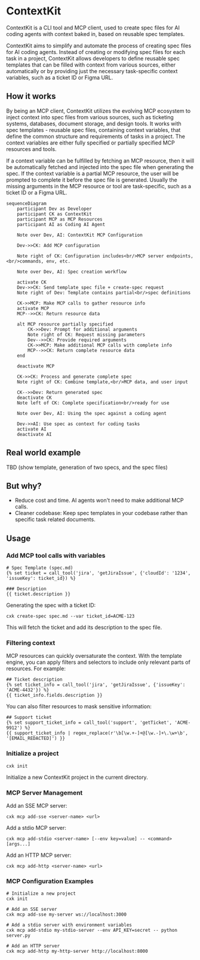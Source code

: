# ContextKit
ContextKit is a CLI tool and MCP client, used to create spec files for AI coding agents with context baked in, based on reusable spec templates.

ContextKit aims to simplify and automate the process of creating spec files for AI coding agents. Instead of creating or modifying spec files for each task in a project, ContextKit allows developers to define reusable spec templates that can be filled with context from various sources, either automatically or by providing just the necessary task-specific context variables, such as a ticket ID or Figma URL.

## How it works
By being an MCP client, ContextKit utilizes the evolving MCP ecosystem to inject context into spec files from various sources, such as ticketing systems, databases, document storage, and design tools. It works with spec templates - reusable spec files, containing context variables, that define the common structure and requirements of tasks in a project. The context variables are either fully specified or partially specified MCP resources and tools.

If a context variable can be fulfilled by fetching an MCP resource, then it will be automatically fetched and injected into the spec file when generating the spec. If the context variable is a partial MCP resource, the user will be prompted to complete it before the spec file is generated. Usually the missing arguments in the MCP resource or tool are task-specific, such as a ticket ID or a Figma URL.

```mermaid
sequenceDiagram
    participant Dev as Developer
    participant CK as ContextKit
    participant MCP as MCP Resources
    participant AI as Coding AI Agent

    Note over Dev, AI: ContextKit MCP Configuration

    Dev->>CK: Add MCP configuration
    
    Note right of CK: Configuration includes<br/>MCP server endpoints,<br/>commands, env, etc.

    Note over Dev, AI: Spec creation workflow

    activate CK
    Dev->>CK: Send template spec file + create-spec request
    Note right of Dev: Template contains partial<br/>spec definitions

    CK->>MCP: Make MCP calls to gather resource info
    activate MCP
    MCP-->>CK: Return resource data
    
    alt MCP resource partially specified
        CK->>Dev: Prompt for additional arguments
        Note right of CK: Request missing parameters
        Dev-->>CK: Provide required arguments
        CK->>MCP: Make additional MCP calls with complete info
        MCP-->>CK: Return complete resource data
    end
    
    deactivate MCP
    
    CK->>CK: Process and generate complete spec
    Note right of CK: Combine template,<br/>MCP data, and user input

    CK-->>Dev: Return generated spec
    deactivate CK
    Note left of CK: Complete specification<br/>ready for use

    Note over Dev, AI: Using the spec against a coding agent

    Dev->>AI: Use spec as context for coding tasks
    activate AI
    deactivate AI
```

## Real world example
TBD (show template, generation of two specs, and the spec files)

## But why?
- Reduce cost and time. AI agents won't need to make additional MCP calls.
- Cleaner codebase: Keep spec templates in your codebase rather than specific task related documents.

## Usage

### Add MCP tool calls with variables

```
# Spec Template (spec.md)
{% set ticket = call_tool('jira', 'getJiraIssue', {'cloudId': '1234', 'issueKey': ticket_id}) %}

### Description
{{ ticket.description }}
```

Generating the spec with a ticket ID:
```
cxk create-spec spec.md --var ticket_id=ACME-123
```

This will fetch the ticket and add its description to the spec file.

### Filtering context

MCP resources can quickly oversaturate the context. With the template engine, you can apply filters and selectors to include only relevant parts of resources. For example:

```
## Ticket description
{% set ticket_info = call_tool('jira', 'getJiraIssue', {'issueKey': 'ACME-4432'}) %}
{{ ticket_info.fields.description }}
```

You can also filter resources to mask sensitive information:

```
## Support ticket
{% set support_ticket_info = call_tool('support', 'getTicket', 'ACME-9912') %}
{{ support_ticket_info | regex_replace(r'\b[\w.+-]+@[\w.-]+\.\w+\b', '[EMAIL_REDACTED]') }}
```

### Initialize a project
```
cxk init
```
Initialize a new ContextKit project in the current directory.

### MCP Server Management

Add an SSE MCP server:
```
cxk mcp add-sse <server-name> <url>
```

Add a stdio MCP server:
```
cxk mcp add-stdio <server-name> [--env key=value] -- <command> [args...]
```

Add an HTTP MCP server:
```
cxk mcp add-http <server-name> <url>
```

### MCP Configuration Examples

```
# Initialize a new project
cxk init

# Add an SSE server
cxk mcp add-sse my-server ws://localhost:3000

# Add a stdio server with environment variables
cxk mcp add-stdio my-stdio-server --env API_KEY=secret -- python server.py

# Add an HTTP server
cxk mcp add-http my-http-server http://localhost:8000
```

